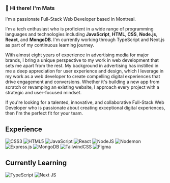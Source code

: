 ### 👋 Hi there! I'm Mats 
I'm a passionate Full-Stack Web Developer based in Montreal. 

I'm a tech enthusiast who is proficient in a wide range of programming languages and technologies including **JavaScript**, **HTML**, **CSS**, **Node.js**, **React**, and **MongoDB**. I'm currently working through TypeScript and Next.js as part of my continuous learning journey.

With almost eight years of experience in advertising media for major brands, I bring a unique perspective to my work in web development that sets me apart from the rest. My background in advertising has instilled in me a deep appreciation for user experience and design, which I leverage in my work as a web developer to create compelling digital experiences that drive engagement and conversions. Whether it's building a new app from scratch or revamping an existing website, I approach every project with a strategic and user-focused mindset.

If you're looking for a talented, innovative, and collaborative Full-Stack Web Developer who is passionate about creating exceptional digital experiences, then I'm the perfect fit for your team.

## Experience
![CSS3](https://img.shields.io/badge/css3-%231572B6.svg?style=for-the-badge&logo=css3&logoColor=white)
![HTML5](https://img.shields.io/badge/html5-%23E34F26.svg?style=for-the-badge&logo=html5&logoColor=white)
![JavaScript](https://img.shields.io/badge/javascript-%23323330.svg?style=for-the-badge&logo=javascript&logoColor=%23F7DF1E)
![React](https://img.shields.io/badge/react-%2320232a.svg?style=for-the-badge&logo=react&logoColor=%2361DAFB)
![NodeJS](https://img.shields.io/badge/node.js-6DA55F?style=for-the-badge&logo=node.js&logoColor=white)
![Nodemon](https://img.shields.io/badge/NODEMON-%23323330.svg?style=for-the-badge&logo=nodemon&logoColor=%BBDEAD)
![Express.js](https://img.shields.io/badge/express.js-%23404d59.svg?style=for-the-badge&logo=express&logoColor=%2361DAFB)
![MongoDB](https://img.shields.io/badge/MongoDB-%234ea94b.svg?style=for-the-badge&logo=mongodb&logoColor=white)
![TailwindCSS](https://img.shields.io/badge/tailwindcss-%2338B2AC.svg?style=for-the-badge&logo=tailwind-css&logoColor=white)
![Figma](https://img.shields.io/badge/figma-%23F24E1E.svg?style=for-the-badge&logo=figma&logoColor=white)

## Currently Learning
![TypeScript](https://img.shields.io/badge/typescript-%23007ACC.svg?style=for-the-badge&logo=typescript&logoColor=white)
![Next JS](https://img.shields.io/badge/Next-black?style=for-the-badge&logo=next.js&logoColor=white)


<!--
**MatsKawana/MatsKawana** is a ✨ _special_ ✨ repository because its `README.md` (this file) appears on your GitHub profile.

-->
